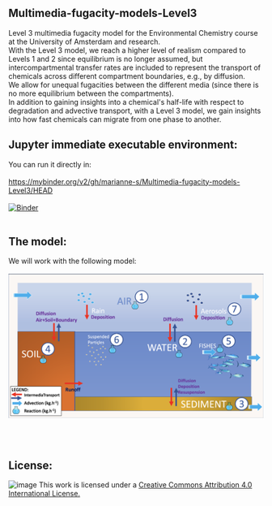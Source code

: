 ## Multimedia-fugacity-models-Level3
  Level 3 multimedia fugacity model for the Environmental Chemistry course at the University of Amsterdam and research. </br>
 With the Level 3 model, we reach a higher level of realism compared to Levels 1 and 2 since equilibrium is no longer assumed, but intercompartmental transfer rates are included to represent the transport of chemicals across different compartment boundaries, e.g., by diffusion. <br>
 We allow for unequal fugacities between the different media (since there is no more equilibrium between the compartments). <br>
 In addition to gaining insights into a chemical's half-life with respect to degradation and advective transport, with a Level 3 model, we gain insights into how fast chemicals can migrate from one phase to another.

## Jupyter immediate executable environment: 

You can run it directly in: </br></br>
https://mybinder.org/v2/gh/marianne-s/Multimedia-fugacity-models-Level3/HEAD </br></br>
[![Binder](https://mybinder.org/badge_logo.svg)](https://mybinder.org/v2/gh/marianne-s/Multimedia-fugacity-models-Level3/HEAD)
</br></br>

## The model: 
We will work with the following model:</br></br>
![alt text](https://github.com/marianne-s/Multimedia-fugacity-models-Level3/blob/main/img/LEVEL3_Figure.png?raw=true)

</br></br>

## License:
![image](https://github.com/marianne-s/Multimedia-fugacity-models-Level1/assets/77213195/1ade9aaa-2212-46fd-8e1d-560f9ab7e15c)
 This work is licensed under a [Creative Commons Attribution 4.0 International License.](https://creativecommons.org/licenses/by/4.0/)


